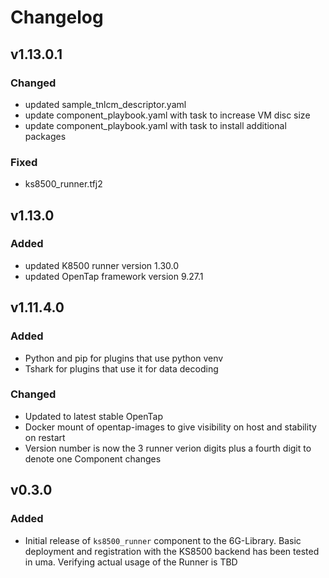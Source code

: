 # Changelog
## v1.13.0.1
### Changed
- updated sample_tnlcm_descriptor.yaml
- update component_playbook.yaml with task to increase VM disc size
- update component_playbook.yaml with task to install additional packages 
### Fixed
- ks8500_runner.tfj2   
## v1.13.0
### Added
- updated K8500 runner version 1.30.0
- updated OpenTap framework version 9.27.1
## v1.11.4.0
### Added
- Python and pip for plugins that use python venv
- Tshark for plugins that use it for data decoding

### Changed
- Updated to latest stable OpenTap
- Docker mount of opentap-images to give visibility on host and stability on restart
- Version number is now the 3 runner verion digits plus a fourth digit to denote one Component changes

## v0.3.0
### Added
- Initial release of `ks8500_runner` component to the 6G-Library. Basic deployment and registration with the KS8500 backend has been tested in uma. Verifying actual usage of the Runner is TBD
